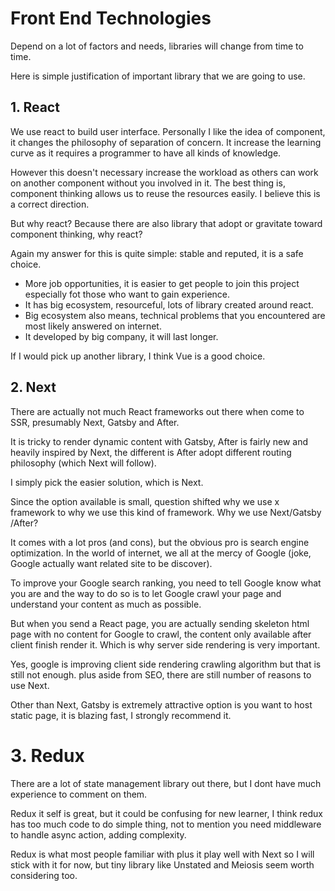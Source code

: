 # Front End Technologies

Depend on a lot of factors and needs, libraries will change from time to time.

Here is simple justification of important library that we are going to use.

## 1. React

We use react to build user interface. Personally I like the idea of component, it changes the philosophy of separation of concern. It increase the learning curve as it requires a programmer to have all kinds of knowledge.

However this doesn't necessary increase the workload as others can work on another component without you involved in it. The best thing is, component thinking allows us to reuse the resources easily. I believe this is a correct direction.

But why react? Because there are also library that adopt or gravitate toward component thinking, why react?

Again my answer for this is quite simple: stable and reputed, it is a safe choice.

- More job opportunities, it is easier to get people to join this project especially fot those who want to gain experience.
- It has big ecosystem, resourceful, lots of library created around react.
- Big ecosystem also means, technical problems that you encountered are most likely answered on internet.
- It developed by big company, it will last longer.

If I would pick up another library, I think Vue is a good choice.

## 2. Next

There are actually not much React frameworks out there when come to SSR, presumably Next, Gatsby and After.

It is tricky to render dynamic content with Gatsby, After is fairly new and heavily inspired by Next, the different is After adopt different routing philosophy (which Next will follow).

I simply pick the easier solution, which is Next.

Since the option available is small, question shifted why we use x framework to why we use this kind of framework. Why we use Next/Gatsby /After?

It comes with a lot pros (and cons), but the obvious pro is search engine optimization. In the world of internet, we all at the mercy of Google (joke, Google actually want related site to be discover).

To improve your Google search ranking, you need to tell Google know what you are and the way to do so is to let Google crawl your page and understand your content as much as possible.

But when you send a React page, you are actually sending skeleton html page with no content for Google to crawl, the content only available after client finish render it. Which is why server side rendering is very important.

Yes, google is improving client side rendering crawling algorithm but that is still not enough. plus aside from SEO, there are still number of reasons to use Next.

Other than Next, Gatsby is extremely attractive option is you want to host static page, it is blazing fast, I strongly recommend it.

# 3. Redux

There are a lot of state management library out there, but I dont have much experience to comment on them.

Redux it self is great, but it could be confusing for new learner, I think redux has too much code to do simple thing, not to mention you need middleware to handle async action, adding complexity.

Redux is what most people familiar with plus it play well with Next so I will stick with it for now, but tiny library like Unstated and Meiosis seem worth considering too.

